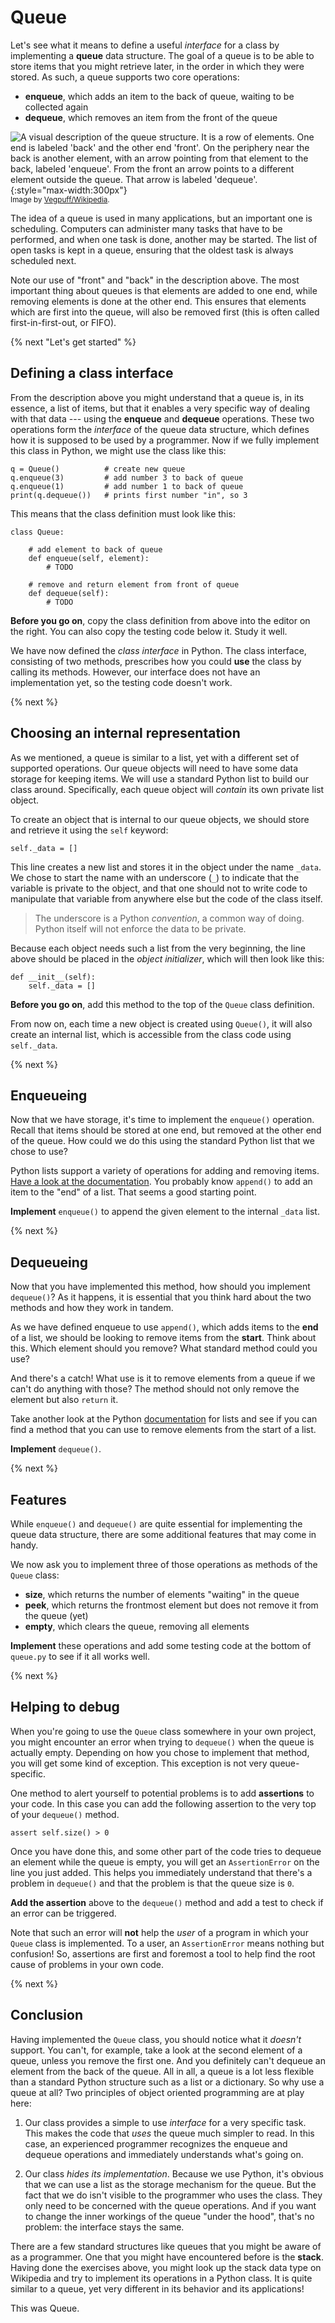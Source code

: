 # Queue

Let's see what it means to define a useful *interface* for a class by implementing a **queue** data structure. The goal of a queue is to be able to store items that you might retrieve later, in the order in which they were stored. As such, a queue supports two core operations:

- **enqueue**, which adds an item to the back of queue, waiting to be collected again
- **dequeue**, which removes an item from the front of the queue

![A visual description of the queue structure. It is a row of elements. One end is labeled 'back' and the other end 'front'. On the periphery near the back is another element, with an arrow pointing from that element to the back, labeled 'enqueue'. From the front an arrow points to a different element outside the queue. That arrow is labeled 'dequeue'.](wikipedia_queue.png){:style="max-width:300px"}  
<small>Image by [Vegpuff/Wikipedia](https://commons.wikimedia.org/wiki/File:Data_Queue.svg).</small>

The idea of a queue is used in many applications, but an important one is scheduling. Computers can administer many tasks that have to be performed, and when one task is done, another may be started. The list of open tasks is kept in a queue, ensuring that the oldest task is always scheduled next.

Note our use of "front" and "back" in the description above. The most important thing about queues is that elements are added to one end, while removing elements is done at the other end. This ensures that elements which are first into the queue, will also be removed first (this is often called first-in-first-out, or FIFO).


{% next "Let's get started" %}


## Defining a class interface

From the description above you might understand that a queue is, in its essence, a list of items, but that it enables a very specific way of dealing with that data --- using the **enqueue** and **dequeue** operations. These two operations form the *interface* of the queue data structure, which defines how it is supposed to be used by a programmer. Now if we fully implement this class in Python, we might use the class like this:

    q = Queue()          # create new queue
    q.enqueue(3)         # add number 3 to back of queue
    q.enqueue(1)         # add number 1 to back of queue
    print(q.dequeue())   # prints first number "in", so 3

This means that the class definition must look like this:

    class Queue:

        # add element to back of queue
        def enqueue(self, element):
            # TODO

        # remove and return element from front of queue
        def dequeue(self):
            # TODO

**Before you go on**, copy the class definition from above into the editor on the right. You can also copy the testing code below it. Study it well.

We have now defined the *class interface* in Python. The class interface, consisting of two methods, prescribes how you could **use** the class by calling its methods. However, our interface does not have an implementation yet, so the testing code doesn't work.

{% next %}


## Choosing an internal representation

As we mentioned, a queue is similar to a list, yet with a different set of supported operations. Our queue objects will need to have some data storage for keeping items. We will use a standard Python list to build our class around. Specifically, each queue object will *contain* its own private list object.

To create an object that is internal to our queue objects, we should store and retrieve it using the `self` keyword:

    self._data = []

This line creates a new list and stores it in the object under the name `_data`. We chose to start the name with an underscore (`_`) to indicate that the variable is private to the object, and that one should not to write code to manipulate that variable from anywhere else but the code of the class itself.

> The underscore is a Python *convention*, a common way of doing. Python itself will not enforce the data to be private.

Because each object needs such a list from the very beginning, the line above should be placed in the *object initializer*, which will then look like this:

    def __init__(self):
        self._data = []

**Before you go on**, add this method to the top of the `Queue` class definition.

From now on, each time a new object is created using `Queue()`, it will also create an internal list, which is accessible from the class code using `self._data`.

{% next %}


## Enqueueing

Now that we have storage, it's time to implement the `enqueue()` operation. Recall that items should be stored at one end, but removed at the other end of the queue. How could we do this using the standard Python list that we chose to use?

Python lists support a variety of operations for adding and removing items. [Have a look at the documentation](https://docs.python.org/3/library/stdtypes.html#mutable-sequence-types). You probably know `append()` to add an item to the "end" of a list. That seems a good starting point.

**Implement** `enqueue()` to append the given element to the internal `_data` list.

{% next %}


## Dequeueing

Now that you have implemented this method, how should you implement `dequeue()`? As it happens, it is essential that you think hard about the two methods and how they work in tandem.

As we have defined enqueue to use `append()`, which adds items to the **end** of a list, we should be looking to remove items from the **start**. Think about this. Which element should you remove? What standard method could you use?

And there's a catch! What use is it to remove elements from a queue if we can't do anything with those? The method should not only remove the element but also `return` it.

Take another look at the Python [documentation](https://docs.python.org/3/library/stdtypes.html#mutable-sequence-types) for lists and see if you can find a method that you can use to remove elements from the start of a list.

**Implement** `dequeue()`.

{% next %}


## Features

While `enqueue()` and `dequeue()` are quite essential for implementing the queue data structure, there are some additional features that may come in handy.

We now ask you to implement three of those operations as methods of the `Queue` class:

- **size**, which returns the number of elements "waiting" in the queue
- **peek**, which returns the frontmost element but does not remove it from the queue (yet)
- **empty**, which clears the queue, removing all elements

**Implement** these operations and add some testing code at the bottom of `queue.py` to see if it all works well.

{% next %}


## Helping to debug

When you're going to use the `Queue` class somewhere in your own project, you might encounter an error when trying to `dequeue()` when the queue is actually empty. Depending on how you chose to implement that method, you will get some kind of exception. This exception is not very queue-specific.

One method to alert yourself to potential problems is to add **assertions** to your code. In this case you can add the following assertion to the very top of your `dequeue()` method.

    assert self.size() > 0

Once you have done this, and some other part of the code tries to dequeue an element while the queue is empty, you will get an `AssertionError` on the line you just added. This helps you immediately understand that there's a problem in `dequeue()` and that the problem is that the queue size is `0`.

**Add the assertion** above to the `dequeue()` method and add a test to check if an error can be triggered.

Note that such an error will **not** help the *user* of a program in which your `Queue` class is implemented. To a user, an `AssertionError` means nothing but confusion! So, assertions are first and foremost a tool to help find the root cause of problems in your own code.

{% next %}


## Conclusion

Having implemented the `Queue` class, you should notice what it *doesn't* support. You can't, for example, take a look at the second element of a queue, unless you remove the first one. And you definitely can't dequeue an element from the back of the queue. All in all, a queue is a lot less flexible than a standard Python structure such as a list or a dictionary. So why use a queue at all? Two principles of object oriented programming are at play here:

1. Our class provides a simple to use *interface* for a very specific task. This makes the code that *uses* the queue much simpler to read. In this case, an experienced programmer recognizes the enqueue and dequeue operations and immediately understands what's going on.

2. Our class *hides its implementation*. Because we use Python, it's obvious that we can use a list as the storage mechanism for the queue. But the fact that we do isn't visible to the programmer who uses the class. They only need to be concerned with the queue operations. And if you want to change the inner workings of the queue "under the hood", that's no problem: the interface stays the same.

There are a few standard structures like queues that you might be aware of as a programmer. One that you might have encountered before is the **stack**. Having done the exercises above, you might look up the stack data type on Wikipedia and try to implement its operations in a Python class. It is quite similar to a queue, yet very different in its behavior and its applications!

This was Queue.
